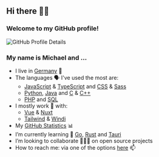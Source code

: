 ## Hi there 👋🏻

### Welcome to my GitHub profile!

![GitHub Profile Details](https://github-profile-summary-cards.vercel.app/api/cards/profile-details?username=mhrstmnn&theme=default)

<!--
**mhrstmnn/mhrstmnn** is a ✨ _special_ ✨ repository because its `README.md` (this file) appears on your GitHub profile.

Here are some ideas to get you started:

- 🔭 I’m currently working on ...
- 🌱 I’m currently learning ...
- 👯 I’m looking to collaborate on ...
- 🤔 I’m looking for help with ...
- 💬 Ask me about ...
- 📫 How to reach me: ...
- 😄 Pronouns: ...
- ⚡ Fun fact: ...
-->

### My name is Michael and …

- I live in [Germany](https://goo.gl/maps/K9EeGfAKvvNEEACPA) 📍
- The languages 🗣️ I've used the most are:
  - [JavaScript](https://en.wikipedia.org/wiki/JavaScript) & [TypeScript](https://www.typescriptlang.org) and
    [CSS](https://en.wikipedia.org/wiki/CSS) & [Sass](https://sass-lang.com)
  - [Python](https://www.python.org),
    [Java](https://en.wikipedia.org/wiki/Java_(programming_language)) and
    [C](https://en.wikipedia.org/wiki/The_C_Programming_Language) & [C++](https://en.wikipedia.org/wiki/C%2B%2B)
  - [PHP](https://www.php.net) and
    [SQL](https://en.wikipedia.org/wiki/SQL)
- I mostly work 💼 with:
  - [Vue](https://vuejs.org) & [Nuxt](https://nuxtjs.org)
  - [Tailwind](https://tailwindcss.com) & [Windi](https://windicss.org)
- My [GitHub Statistics](GitHub_Statistics.md) 📊
- I’m currently learning 🌱 [Go](https://go.dev), [Rust](https://www.rust-lang.org) and [Tauri](https://tauri.app)
- I’m looking to collaborate 👨🏻‍💻 on open source projects
- How to reach me: via one of the options [here](https://links.hrstmnn.de) 📫
<!-- - ![Twitter Follow](https://img.shields.io/twitter/follow/mhrstmnn?style=social) 🐦 -->

